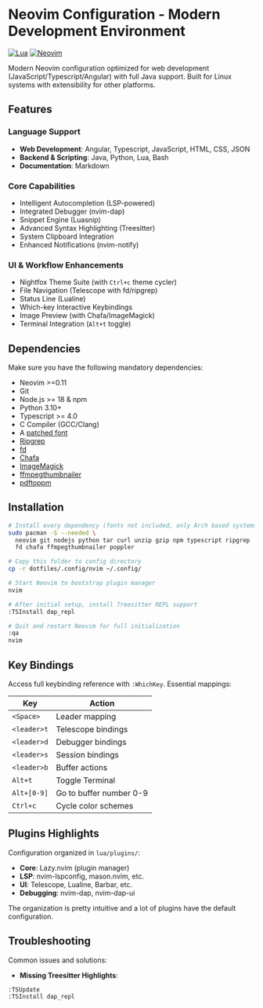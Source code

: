 # Neovim Configuration - Modern Development Environment

[![Lua](https://img.shields.io/badge/Made%20with%20Lua-blueviolet.svg?style=flat&logo=lua)](https://lua.org)
[![Neovim](https://img.shields.io/badge/Neovim%20Version-0.10%2B-green.svg?style=flat&logo=neovim)](https://neovim.io)

Modern Neovim configuration optimized for web development
(JavaScript/Typescript/Angular) with full Java support. Built for Linux systems
with extensibility for other platforms.

## Features

### Language Support

- **Web Development**: Angular, Typescript, JavaScript, HTML, CSS, JSON
- **Backend & Scripting**: Java, Python, Lua, Bash
- **Documentation**: Markdown

### Core Capabilities

- Intelligent Autocompletion (LSP-powered)
- Integrated Debugger (nvim-dap)
- Snippet Engine (Luasnip)
- Advanced Syntax Highlighting (Treesitter)
- System Clipboard Integration
- Enhanced Notifications (nvim-notify)

### UI & Workflow Enhancements

- Nightfox Theme Suite (with `Ctrl+c` theme cycler)
- File Navigation (Telescope with fd/ripgrep)
- Status Line (Lualine)
- Which-key Interactive Keybindings
- Image Preview (with Chafa/ImageMagick)
- Terminal Integration (`Alt+t` toggle)

## Dependencies

Make sure you have the following mandatory dependencies:

- Neovim >=0.11
- Git
- Node.js >= 18 & npm
- Python 3.10+
- Typescript >= 4.0
- C Compiler (GCC/Clang)
- A [patched font](https://www.nerdfonts.com/font-downloads)
- [Ripgrep](https://github.com/BurntSushi/ripgrep)
- [fd](https://github.com/sharkdp/fd)
- [Chafa](https://github.com/hpjansson/chafa/)
- [ImageMagick](https://imagemagick.org/)
- [ffmpegthumbnailer](https://github.com/dirkvdb/ffmpegthumbnailer)
- [pdftoppm](https://linux.die.net/man/1/pdftoppm)

## Installation

```bash
# Install every dependency (fonts not included, only Arch based systems)
sudo pacman -S --needed \
  neovim git nodejs python tar curl unzip gzip npm typescript ripgrep
  fd chafa ffmpegthumbnailer poppler

# Copy this folder to config directory
cp -r dotfiles/.config/nvim ~/.config/

# Start Neovim to bootstrap plugin manager
nvim

# After initial setup, install Treesitter REPL support
:TSInstall dap_repl

# Quit and restart Neovim for full initialization
:qa
nvim
```

## Key Bindings

Access full keybinding reference with `:WhichKey`. Essential mappings:

| Key         | Action                  |
| ----------- | ----------------------- |
| `<Space>`   | Leader mapping          |
| `<leader>t` | Telescope bindings      |
| `<leader>d` | Debugger bindings       |
| `<leader>s` | Session bindings        |
| `<leader>b` | Buffer actions          |
| `Alt+t`     | Toggle Terminal         |
| `Alt+[0-9]` | Go to buffer number 0-9 |
| `Ctrl+c`    | Cycle color schemes     |

## Plugins Highlights

Configuration organized in `lua/plugins/`:

- **Core**: Lazy.nvim (plugin manager)
- **LSP**: nvim-lspconfig, mason.nvim, etc.
- **UI**: Telescope, Lualine, Barbar, etc.
- **Debugging**: nvim-dap, nvim-dap-ui

The organization is pretty intuitive and a lot of plugins have the default
configuration.

## Troubleshooting

Common issues and solutions:

- **Missing Treesitter Highlights**:

```vim
:TSUpdate
:TSInstall dap_repl
```
